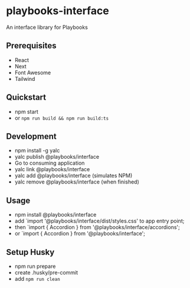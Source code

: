 # playbooks-interface
 An interface library for Playbooks

## Prerequisites
- React
- Next
- Font Awesome
- Tailwind

## Quickstart
- npm start
- or `npm run build && npm run build:ts`

## Development
- npm install -g yalc
- yalc publish @playbooks/interface
- Go to consuming application
- yalc link @playbooks/interface
- yalc add @playbooks/interface (simulates NPM)
- yalc remove @playbooks/interface (when finished)

## Usage
- npm install @playbooks/interface
- add `import '@playbooks/interface/dist/styles.css' to app entry point;
- then `import { Accordion } from '@playbooks/interface/accordions';
- or `import { Accordion } from '@playbooks/interface';

## Setup Husky
- npm run prepare
- create .husky/pre-commit
- add `npm run clean`